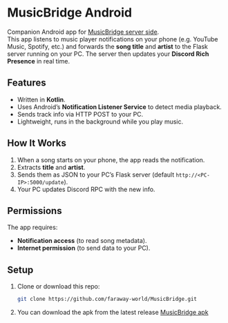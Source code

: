 # MusicBridge Android

Companion Android app for [MusicBridge server side](https://github.com/faraway-world/Musicbridge-server-side).  
This app listens to music player notifications on your phone (e.g. YouTube Music, Spotify, etc.) and forwards the **song title** and **artist** to the Flask server running on your PC. The server then updates your **Discord Rich Presence** in real time.

## Features
- Written in **Kotlin**.  
- Uses Android’s **Notification Listener Service** to detect media playback.  
- Sends track info via HTTP POST to your PC.  
- Lightweight, runs in the background while you play music.  

## How It Works
1. When a song starts on your phone, the app reads the notification.  
2. Extracts **title** and **artist**.  
3. Sends them as JSON to your PC’s Flask server (default `http://<PC-IP>:5000/update`).  
4. Your PC updates Discord RPC with the new info.  

## Permissions
The app requires:
- **Notification access** (to read song metadata).  
- **Internet permission** (to send data to your PC).  

## Setup
1. Clone or download this repo:
   ```bash
   git clone https://github.com/faraway-world/MusicBridge.git
2. You can download the apk from the latest release [MusicBridge apk](https://github.com/faraway-world/MusicBridge/releases/tag/v0.1)
